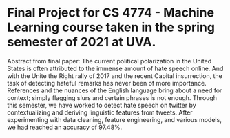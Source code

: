 # Final Project for CS 4774 - Machine Learning course taken in the spring semester of 2021 at UVA. 
Abstract from final paper: 
The current political polarization in the United States is often attributed to the immense amount of hate speech online. And with the Unite the Right rally of 2017 and the recent Capital insurrection, the task of detecting hateful remarks has never been of more importance. References and the nuances of the English language bring about a need for context; simply flagging slurs and certain phrases is not enough. Through this semester, we have worked to detect hate speech on twitter by contextualizing and deriving linguistic features from tweets. After experimenting with data cleaning, feature engineering, and various models, we had reached an accuracy of 97.48%.
